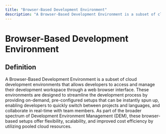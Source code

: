 ```yaml
---
title: "Browser-Based Development Environment"
description: "A Browser-Based Development Environment is a subset of cloud development environments that allows developers to access and manage their development workspace through a web browser interface. These environments are designed to streamline the development process by providing on-demand, pre-configured setups that can be instantly spun up, enabling developers to quickly switch between projects and languages, and collaborate in real-time with team members. As part of the broader spectrum of Development Environment Management (DEM), these browser-based setups offer flexibility, scalability, and improved cost efficiency by utilizing pooled cloud resources."
---
```


# Browser-Based Development Environment

## Definition

A Browser-Based Development Environment is a subset of cloud development environments that allows developers to access and manage their development workspace through a web browser interface. These environments are designed to streamline the development process by providing on-demand, pre-configured setups that can be instantly spun up, enabling developers to quickly switch between projects and languages, and collaborate in real-time with team members. As part of the broader spectrum of Development Environment Management (DEM), these browser-based setups offer flexibility, scalability, and improved cost efficiency by utilizing pooled cloud resources.

